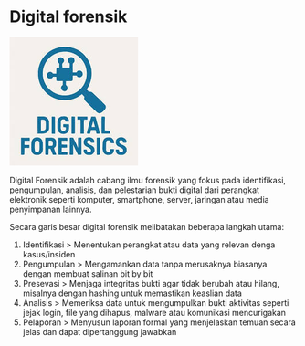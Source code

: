 # Digital forensik

![Gambar DF](../assets/df.jpeg)

Digital Forensik adalah cabang ilmu forensik yang fokus pada identifikasi, pengumpulan, analisis, dan pelestarian bukti digital dari perangkat elektronik seperti komputer, smartphone, server, jaringan atau media penyimpanan lainnya.

Secara garis besar digital forensik melibatakan beberapa langkah utama:

1. Identifikasi > Menentukan perangkat atau data yang relevan denga kasus/insiden
2. Pengumpulan  > Mengamankan data tanpa merusaknya biasanya dengan membuat salinan bit by bit
3. Presevasi > Menjaga integritas bukti agar tidak berubah atau hilang, misalnya dengan hashing untuk memastikan keaslian data
4. Analisis > Memeriksa data untuk mengumpulkan bukti aktivitas seperti jejak login, file yang dihapus, malware atau komunikasi mencurigakan
5. Pelaporan > Menyusun laporan formal yang menjelaskan temuan secara jelas dan dapat dipertanggung jawabkan  
